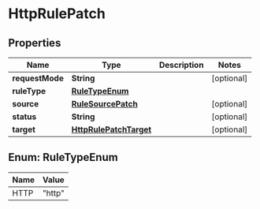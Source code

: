 

# HttpRulePatch


## Properties

| Name | Type | Description | Notes |
|------------ | ------------- | ------------- | -------------|
|**requestMode** | **String** |  |  [optional] |
|**ruleType** | [**RuleTypeEnum**](#RuleTypeEnum) |  |  |
|**source** | [**RuleSourcePatch**](RuleSourcePatch.md) |  |  [optional] |
|**status** | **String** |  |  [optional] |
|**target** | [**HttpRulePatchTarget**](HttpRulePatchTarget.md) |  |  [optional] |



## Enum: RuleTypeEnum

| Name | Value |
|---- | -----|
| HTTP | &quot;http&quot; |



